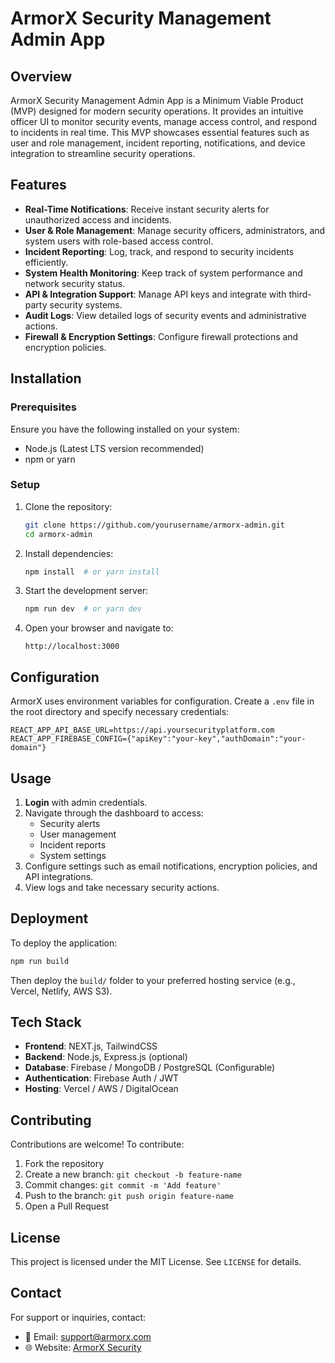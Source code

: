 # ArmorX Security Management Admin App

## Overview
ArmorX Security Management Admin App is a Minimum Viable Product (MVP) designed for modern security operations. It provides an intuitive officer UI to monitor security events, manage access control, and respond to incidents in real time. This MVP showcases essential features such as user and role management, incident reporting, notifications, and device integration to streamline security operations.

## Features
- **Real-Time Notifications**: Receive instant security alerts for unauthorized access and incidents.
- **User & Role Management**: Manage security officers, administrators, and system users with role-based access control.
- **Incident Reporting**: Log, track, and respond to security incidents efficiently.
- **System Health Monitoring**: Keep track of system performance and network security status.
- **API & Integration Support**: Manage API keys and integrate with third-party security systems.
- **Audit Logs**: View detailed logs of security events and administrative actions.
- **Firewall & Encryption Settings**: Configure firewall protections and encryption policies.

## Installation
### Prerequisites
Ensure you have the following installed on your system:
- Node.js (Latest LTS version recommended)
- npm or yarn

### Setup
1. Clone the repository:
   ```sh
   git clone https://github.com/yourusername/armorx-admin.git
   cd armorx-admin
   ```
2. Install dependencies:
   ```sh
   npm install  # or yarn install
   ```
3. Start the development server:
   ```sh
   npm run dev  # or yarn dev
   ```
4. Open your browser and navigate to:
   ```
   http://localhost:3000
   ```

## Configuration
ArmorX uses environment variables for configuration. Create a `.env` file in the root directory and specify necessary credentials:
```env
REACT_APP_API_BASE_URL=https://api.yoursecurityplatform.com
REACT_APP_FIREBASE_CONFIG={"apiKey":"your-key","authDomain":"your-domain"}
```

## Usage
1. **Login** with admin credentials.
2. Navigate through the dashboard to access:
   - Security alerts
   - User management
   - Incident reports
   - System settings
3. Configure settings such as email notifications, encryption policies, and API integrations.
4. View logs and take necessary security actions.

## Deployment
To deploy the application:
```sh
npm run build
```
Then deploy the `build/` folder to your preferred hosting service (e.g., Vercel, Netlify, AWS S3).

## Tech Stack
- **Frontend**: NEXT.js, TailwindCSS
- **Backend**: Node.js, Express.js (optional)
- **Database**: Firebase / MongoDB / PostgreSQL (Configurable)
- **Authentication**: Firebase Auth / JWT
- **Hosting**: Vercel / AWS / DigitalOcean

## Contributing
Contributions are welcome! To contribute:
1. Fork the repository
2. Create a new branch: `git checkout -b feature-name`
3. Commit changes: `git commit -m 'Add feature'`
4. Push to the branch: `git push origin feature-name`
5. Open a Pull Request

## License
This project is licensed under the MIT License. See `LICENSE` for details.

## Contact
For support or inquiries, contact:
- 📧 Email: support@armorx.com
- 🌐 Website: [ArmorX Security](https://armorx.com)